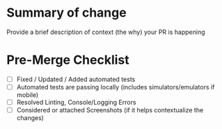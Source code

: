 # Summary of change

Provide a brief description of context (the why) your PR is happening

# Pre-Merge Checklist

- [ ] Fixed / Updated / Added automated tests
- [ ] Automated tests are passing locally (includes simulators/emulators if mobile)
- [ ] Resolved Linting, Console/Logging Errors
- [ ] Considered or attached Screenshots (if it helps contextualize the changes)
